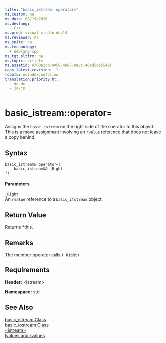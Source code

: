 ```yaml
---
title: "basic_istream::operator="
ms.custom: na
ms.date: 09/19/2016
ms.devlang: 
  - C++
ms.prod: visual-studio-dev14
ms.reviewer: na
ms.suite: na
ms.technology: 
  - devlang-cpp
ms.tgt_pltfrm: na
ms.topic: article
ms.assetid: e700a2cd-a058-4e87-9a8c-46ad5ca5549e
caps.latest.revision: 11
robots: noindex,nofollow
translation.priority.ht: 
  - de-de
  - ja-jp
---
```

# basic_istream::operator=
Assigns the `basic_istream` on the right side of the operator to this object. This is a move assignment involving an `rvalue` reference that does not leave a copy behind.  
  
## Syntax  
  
```  
basic_istream& operator=(  
    basic_istream&& _Right  
);  
```  
  
#### Parameters  
 `_Right`  
 An `rvalue` reference to a `basic_ifstream` object.  
  
## Return Value  
 Returns *this.  
  
## Remarks  
 The member operator calls `(_Right)`.  
  
## Requirements  
 **Header:** <istream\>  
  
 **Namespace:** std  
  
## See Also  
 [basic_istream Class](../vs140/basic_istream-Class.md)   
 [basic_iostream Class](../vs140/basic_iostream-Class.md)   
 [<istream\>](../vs140/-istream-.md)   
 [lvalues and rvalues](../vs140/Lvalues-and-Rvalues--Visual-C---.md)